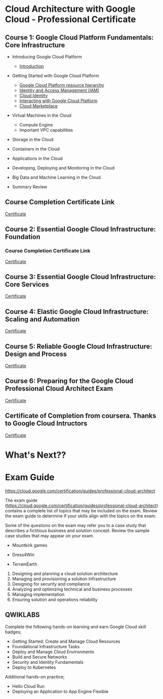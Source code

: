 

# Cloud Architecture with Google Cloud - Professional Certificate

## Course 1:  Google Cloud Platform Fundamentals: Core Infrastructure

* Introducing Google Cloud Platform
    * [Introduction](https://github.com/vlolla/google-cloud/blob/master/GCP%20Core%20Infrastructure/Introducing%20Google%20Cloud%20Platform/introduction.md)
* Getting Started with Google Cloud Platform
    * [Google Cloud Platform resource hierarchy](https://github.com/vlolla/google-cloud/blob/master/GCP%20Core%20Infrastructure/Getting%20Started%20WithGoogle%20Cloud%20Platform/hirerchy.md)
    * [Identity and Access Management (IAM)](https://github.com/vlolla/google-cloud/blob/master/GCP%20Core%20Infrastructure/Getting%20Started%20WithGoogle%20Cloud%20Platform/iam.md)
    * [Cloud Identity](https://github.com/vlolla/google-cloud/blob/master/GCP%20Core%20Infrastructure/Getting%20Started%20WithGoogle%20Cloud%20Platform/cloudidentity.md)
    * [Interacting with Google Cloud Platform](https://github.com/vlolla/google-cloud/blob/master/GCP%20Core%20Infrastructure/Getting%20Started%20WithGoogle%20Cloud%20Platform/interaction.md)
    * [Cloud Marketplace](https://github.com/vlolla/google-cloud/blob/master/GCP%20Core%20Infrastructure/Getting%20Started%20WithGoogle%20Cloud%20Platform/interaction.md)


* Virtual Machines in the Cloud
    * Compute Engine
    * Important VPC capabilities
* Storage in the Cloud
* Containers in the Cloud
* Applications in the Cloud
* Developing, Deploying and Monitoring in the Cloud
* Big Data and Machine Learning in the Cloud
* Summary Review

## Course Completion Certificate Link

[Certificate]('https://coursera.org/share/30c8bfc07ae0a2f755ab578a9b02db74')


 
## Course 2: Essential Google Cloud Infrastructure: Foundation

### Course Completion Certificate Link

[Certificate]('https://www.coursera.org/account/accomplishments/records/CQKKWJMZQBRR')

## Course 3: Essential Google Cloud Infrastructure: Core Services

[Certificate]('https://www.coursera.org/account/accomplishments/certificate/F9G5BC7YRWD9')

## Course 4: Elastic Google Cloud Infrastructure: Scaling and Automation

[Certificate]('https://www.coursera.org/account/accomplishments/records/Y82GCCQJ8GTG')


## Course 5: Reliable Google Cloud Infrastructure: Design and Process

[Certificate]('https://www.coursera.org/account/accomplishments/verify/9T7LWDTJY897')

## Course 6: Preparing for the Google Cloud Professional Cloud Architect Exam

[Certificate]('https://www.coursera.org/account/accomplishments/records/Y82GCCQJ8GTG')

## Certificate of Completion from coursera. Thanks to Google Cloud Intructors

[Certificate]('https://www.coursera.org/account/accomplishments/records/Y82GCCQJ8GTG')

# What's Next??

# Exam Guide

https://cloud.google.com/certification/guides/professional-cloud-architect

The exam guide (https://cloud.google.com/certification/guides/professional-cloud-architect) contains a complete list of topics that may be included on the exam. Review the exam guide to determine if your skills align with the topics on the exam.

Some of the questions on the exam may refer you to a case study that describes a fictitious business and solution concept. Review the sample case studies that may appear on your exam.

- Mountkirk games

- Dress4Win

- TerramEarth

1. Designing and planning a cloud solution architecture
2. Managing and provisioning a solution Infrastructure
3. Designing for security and compliance
4. Analyzing and optimizing technical and business processes
5. Managing implementation
6. Ensuring solution and operations reliability


## QWIKLABS

Complete the following hands-on learning
and earn Google Cloud skill badges;
- Getting Started: Create and Manage
Cloud Resources
- Foundational Infrastructure Tasks
- Deploy and Manage Cloud Environments
- Build and Secure Networks
- Security and Identity Fundamentals
- Deploy to Kubernetes

Additional hands-on practice;
- Hello Cloud Run
- Deploying an Application to App
Engine Flexible
